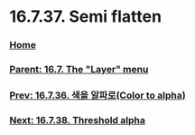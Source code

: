 # 16.7.37. Semi flatten

### [Home](./00-home.md)
### [Parent: 16.7. The "Layer" menu](./16-07-00-the-layer-menu.md)
### [Prev: 16.7.36. 색을 알파로(Color to alpha)](./16-07-36-color-to-alpha.md)
### [Next: 16.7.38. Threshold alpha](./16-07-38-threshold-alpha.md)
